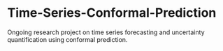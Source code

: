# Time-Series-Conformal-Prediction
Ongoing research project on time series forecasting and uncertainty quantification using conformal prediction. 
